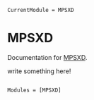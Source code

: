 ```@meta
CurrentModule = MPSXD
```

# MPSXD

Documentation for [MPSXD](https://github.com/PhysicsCodesLab/MPSXD.jl).

write something here!

```@index
```

```@autodocs
Modules = [MPSXD]
```
